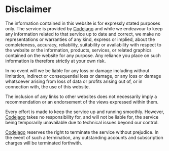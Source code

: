 # Disclaimer

The information contained in this website is for expressly stated purposes only. The service is provided by [Codejago](http://www.codejago.com) and while we endeavour to keep any information related to that service up to date and correct, we make no representations or warranties of any kind, express or implied, about the completeness, accuracy, reliability, suitability or availability with respect to the website or the information, products, services, or related graphics contained on the website for any purpose. Any reliance you place on such information is therefore strictly at your own risk.

In no event will we be liable for any loss or damage including without limitation, indirect or consequential loss or damage, or any loss or damage whatsoever arising from loss of data or profits arising out of, or in connection with, the use of this website.

The inclusion of any links to other websites does not necessarily imply a recommendation or an endorsement of the views expressed within them.

Every effort is made to keep the service up and running smoothly. However, [Codejago](http://www.codejago.com) takes no responsibility for, and will not be liable for, the service being temporarily unavailable due to technical issues beyond our control.

[Codejago](http://www.codejago.com) reserves the right to terminate the service without prejudice. In the event of such a termination, any outstanding accounts and subscription charges will be terminated forthwith.